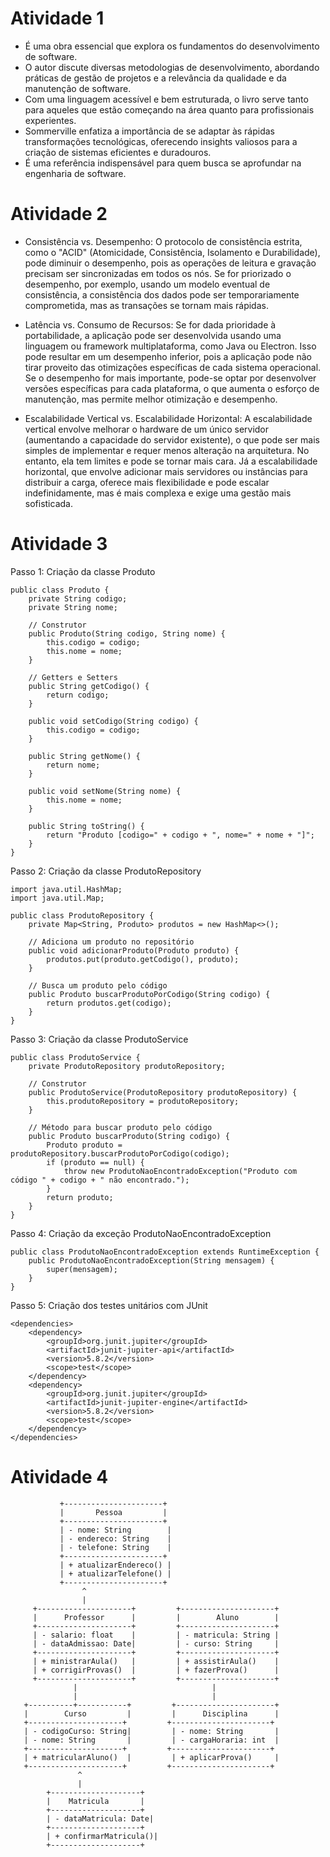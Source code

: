 # Atividade 1 
- É uma obra essencial que explora os fundamentos do desenvolvimento de software. 
- O autor discute diversas metodologias de desenvolvimento, abordando práticas de gestão de projetos e a relevância da qualidade e da manutenção de software.
- Com uma linguagem acessível e bem estruturada, o livro serve tanto para aqueles que estão começando na área quanto para profissionais experientes. 
- Sommerville enfatiza a importância de se adaptar às rápidas transformações tecnológicas, oferecendo insights valiosos para a criação de sistemas eficientes e duradouros. 
- É uma referência indispensável para quem busca se aprofundar na engenharia de software.

# Atividade 2
- Consistência vs. Desempenho:
O protocolo de consistência estrita, como o "ACID" (Atomicidade, Consistência, Isolamento e Durabilidade), pode diminuir o desempenho,
pois as operações de leitura e gravação precisam ser sincronizadas em todos os nós. Se for priorizado o desempenho, por exemplo,
usando um modelo eventual de consistência, a consistência dos dados pode ser temporariamente comprometida, mas as transações se tornam mais rápidas.

- Latência vs. Consumo de Recursos:
Se for dada prioridade à portabilidade, a aplicação pode ser desenvolvida usando uma linguagem ou framework multiplataforma, como Java ou Electron.
Isso pode resultar em um desempenho inferior, pois a aplicação pode não tirar proveito das otimizações específicas de cada sistema operacional.
Se o desempenho for mais importante, pode-se optar por desenvolver versões específicas para cada plataforma, o que aumenta o esforço de manutenção,
mas permite melhor otimização e desempenho.

- Escalabilidade Vertical vs. Escalabilidade Horizontal:
A escalabilidade vertical envolve melhorar o hardware de um único servidor (aumentando a capacidade do servidor existente), o que pode ser mais simples
de implementar e requer menos alteração na arquitetura. No entanto, ela tem limites e pode se tornar mais cara. Já a escalabilidade horizontal,
que envolve adicionar mais servidores ou instâncias para distribuir a carga, oferece mais flexibilidade e pode escalar indefinidamente,
mas é mais complexa e exige uma gestão mais sofisticada.

# Atividade 3

Passo 1: Criação da classe Produto
```
public class Produto {
    private String codigo;
    private String nome;

    // Construtor
    public Produto(String codigo, String nome) {
        this.codigo = codigo;
        this.nome = nome;
    }

    // Getters e Setters
    public String getCodigo() {
        return codigo;
    }

    public void setCodigo(String codigo) {
        this.codigo = codigo;
    }

    public String getNome() {
        return nome;
    }

    public void setNome(String nome) {
        this.nome = nome;
    }

    public String toString() {
        return "Produto [codigo=" + codigo + ", nome=" + nome + "]";
    }
}
```
Passo 2: Criação da classe ProdutoRepository
```
import java.util.HashMap;
import java.util.Map;

public class ProdutoRepository {
    private Map<String, Produto> produtos = new HashMap<>();

    // Adiciona um produto no repositório
    public void adicionarProduto(Produto produto) {
        produtos.put(produto.getCodigo(), produto);
    }

    // Busca um produto pelo código
    public Produto buscarProdutoPorCodigo(String codigo) {
        return produtos.get(codigo);
    }
}
```
Passo 3: Criação da classe ProdutoService
```
public class ProdutoService {
    private ProdutoRepository produtoRepository;

    // Construtor
    public ProdutoService(ProdutoRepository produtoRepository) {
        this.produtoRepository = produtoRepository;
    }

    // Método para buscar produto pelo código
    public Produto buscarProduto(String codigo) {
        Produto produto = produtoRepository.buscarProdutoPorCodigo(codigo);
        if (produto == null) {
            throw new ProdutoNaoEncontradoException("Produto com código " + codigo + " não encontrado.");
        }
        return produto;
    }
}
```
Passo 4: Criação da exceção ProdutoNaoEncontradoException
```
public class ProdutoNaoEncontradoException extends RuntimeException {
    public ProdutoNaoEncontradoException(String mensagem) {
        super(mensagem);
    }
}
```
Passo 5: Criação dos testes unitários com JUnit
```
<dependencies>
    <dependency>
        <groupId>org.junit.jupiter</groupId>
        <artifactId>junit-jupiter-api</artifactId>
        <version>5.8.2</version>
        <scope>test</scope>
    </dependency>
    <dependency>
        <groupId>org.junit.jupiter</groupId>
        <artifactId>junit-jupiter-engine</artifactId>
        <version>5.8.2</version>
        <scope>test</scope>
    </dependency>
</dependencies>
```
# Atividade 4
```
           +----------------------+
           |       Pessoa         |
           +----------------------+
           | - nome: String        |
           | - endereco: String    |
           | - telefone: String    |
           +----------------------+
           | + atualizarEndereco() |
           | + atualizarTelefone() |
           +----------------------+
                ^   
                | 
     +---------------------+         +---------------------+
     |      Professor      |         |        Aluno        |
     +---------------------+         +---------------------+
     | - salario: float    |         | - matricula: String |
     | - dataAdmissao: Date|         | - curso: String     |
     +---------------------+         +---------------------+
     | + ministrarAula()   |         | + assistirAula()    |
     | + corrigirProvas()  |         | + fazerProva()      |
     +---------------------+         +---------------------+
              |                              |
              |                              |
   +----------+-----------+         +----------------------+
   |        Curso         |         |      Disciplina      |
   +---------------------+         +----------------------+
   | - codigoCurso: String|         | - nome: String       |
   | - nome: String       |         | - cargaHoraria: int  |
   +---------------------+         +----------------------+
   | + matricularAluno()  |         | + aplicarProva()     |
   +---------------------+         +----------------------+
               ^
               |
        +--------------------+
        |    Matricula       |
        +--------------------+
        | - dataMatricula: Date|
        +--------------------+
        | + confirmarMatricula()|
        +--------------------+
```
